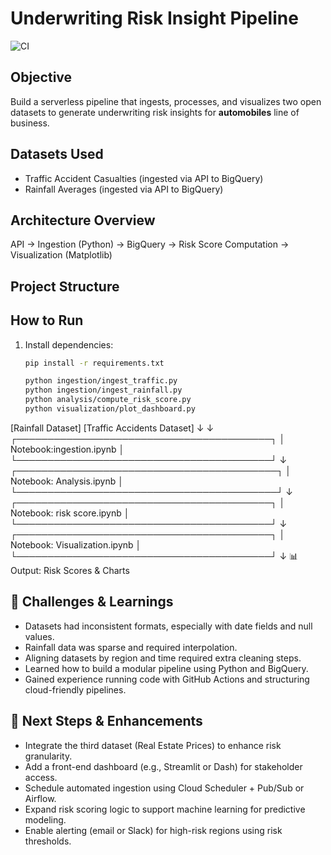 # Underwriting Risk Insight Pipeline
![CI](https://github.com/NadaEljack/underwriting-risk-pipeline/actions/workflows/run-scripts.yml/badge.svg)

## Objective
Build a serverless pipeline that ingests, processes, and visualizes two open datasets to generate underwriting risk insights for **automobiles** line of business.

## Datasets Used
- Traffic Accident Casualties (ingested via API to BigQuery)  
- Rainfall Averages (ingested via API to BigQuery)  

## Architecture Overview
API → Ingestion (Python) → BigQuery → Risk Score Computation → Visualization (Matplotlib)

## Project Structure


## How to Run

1. Install dependencies:  
   ```bash
   pip install -r requirements.txt

   python ingestion/ingest_traffic.py
   python ingestion/ingest_rainfall.py
   python analysis/compute_risk_score.py
   python visualization/plot_dashboard.py


[Rainfall Dataset]         [Traffic Accidents Dataset]
        ↓                           ↓
 ┌─────────────────────────────────────────┐
 │       Notebook:ingestion.ipynb         │
 └─────────────────────────────────────────┘
        ↓
┌──────────────────────────────────────────┐
│ Notebook: Analysis.ipynb       │
└──────────────────────────────────────────┘
        ↓
 ┌─────────────────────────────────────────┐
 │    Notebook: risk score.ipynb          │
 └─────────────────────────────────────────┘
        ↓
 ┌─────────────────────────────────────────┐
 │  Notebook: Visualization.ipynb          │
 └─────────────────────────────────────────┘
        ↓
        📊 Output: Risk Scores & Charts

## 🧠 Challenges & Learnings

- Datasets had inconsistent formats, especially with date fields and null values.
- Rainfall data was sparse and required interpolation.
- Aligning datasets by region and time required extra cleaning steps.
- Learned how to build a modular pipeline using Python and BigQuery.
- Gained experience running code with GitHub Actions and structuring cloud-friendly pipelines.


## 🚀 Next Steps & Enhancements

- Integrate the third dataset (Real Estate Prices) to enhance risk granularity.
- Add a front-end dashboard (e.g., Streamlit or Dash) for stakeholder access.
- Schedule automated ingestion using Cloud Scheduler + Pub/Sub or Airflow.
- Expand risk scoring logic to support machine learning for predictive modeling.
- Enable alerting (email or Slack) for high-risk regions using risk thresholds.





